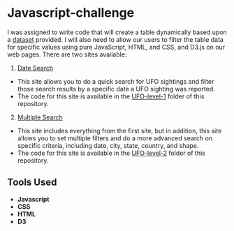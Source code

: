 # Javascript-challenge

I was assigned to write code that will create a table dynamically based upon a [dataset](https://github.com/sahobitayo/javascript-challenge/blob/master/UFO-level-1/static/js/data.js) provided. I will also need to allow our users to filter the table data for specific values using pure JavaScript, HTML, and CSS, and D3.js on our web pages.
There are two sites available:

1. [Date Search](https://sahobitayo.github.io/javascript-challenge/UFO-level-1/index.html)
- This site allows you to do a quick search for UFO sightings and filter those search results by a specific date a UFO sighting was reported.
- The code for this site is available in the [UFO-level-1](https://github.com/sahobitayo/javascript-challenge/tree/master/UFO-level-1) folder of this repository.

2. [Multiple Search](https://sahobitayo.github.io/javascript-challenge/UFO-level-2/index.html)
- This site includes everything from the first site, but in addition, this site allows you to set multiple filters and do a more advanced search on specific criteria, including date, city, state, country, and shape.
- The code for this site is available in the [UFO-level-2](https://github.com/sahobitayo/javascript-challenge/tree/master/UFO-level-2) folder of this repository.

## Tools Used
- **Javascript**
- **CSS**
- **HTML**
- **D3**
